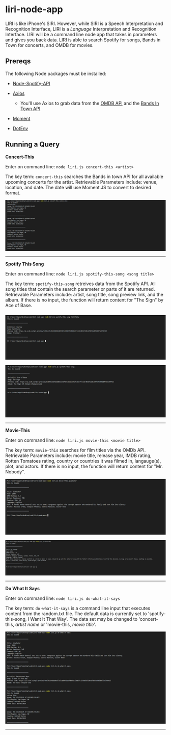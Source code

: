 # liri-node-app

LIRI is like iPhone's SIRI. However, while SIRI is a Speech Interpretation and Recognition Interface, LIRI is a _Language_ Interpretation and Recognition Interface. LIRI will be a command line node app that takes in parameters and gives you back data. LIRI is able to search Spotify for songs, Bands in Town for concerts, and OMDB for movies.
 

## Prereqs

The following Node packages must be installed: 

   * [Node-Spotify-API](https://www.npmjs.com/package/node-spotify-api)

   * [Axios](https://www.npmjs.com/package/axios)

     * You'll use Axios to grab data from the [OMDB API](http://www.omdbapi.com) and the [Bands In Town API](http://www.artists.bandsintown.com/bandsintown-api)

   * [Moment](https://www.npmjs.com/package/moment)

   * [DotEnv](https://www.npmjs.com/package/dotenv)
   

## Running a Query

**Concert-This**

Enter on command line: `node liri.js concert-this <artist>`
 
The key term: `concert-this` searches the Bands in town API for all available upcoming concerts for the artist. Retrievable Parameters include: venue, location, and date. The date will use Moment.JS to convert to desired format. 

![Concert-This demo](https://github.com/tuayang/liri-node-app/blob/master/images/concert-this.jpg?raw=true)




***

**Spotify This Song**

Enter on command line: `node liri.js spotify-this-song <song title>`
 
The key term: `spotify-this-song` retreives data from the Spotify API. All song titles that contain the search parameter or parts of it are returned. Retrievable Parameters include: artist, song title, song preview link, and the album. If there is no input, the function will return content for "The Sign" by Ace of Base. 

###

![Spotify-this-song demo](https://github.com/tuayang/liri-node-app/blob/master/images/spotify-this-song.jpg?raw=true)

![Spotify-this-song with no input](https://github.com/tuayang/liri-node-app/blob/master/images/spotify-this-song_no_input.jpg?raw=true)

***

**Movie-This**

Enter on command line: `node liri.js movie-this <movie title>`
 
The key term: `movie-this` searches for film titles via the OMDb API. Retrievable Parameters include: movie title, release year, IMDB rating, Rotten Tomatoes rating, country or countries it was filmed in, langauge(s), plot, and actors. If there is no input, the function will return content for "Mr. Nobody".

![Movie-this demo](https://github.com/tuayang/liri-node-app/blob/master/images/movie-this.jpg?raw=true)

![Movie-this with no input](https://github.com/tuayang/liri-node-app/blob/master/images/movie-this_no_input.jpg?raw=true)

***

**Do What It Says**

Enter on command line: `node liri.js do-what-it-says`

The key term: `do-what-it-says` is a command line input that executes content from the random.txt file. The default data is currently set to 'spotify-this-song, I Want It That Way'. The data set may be changed to 'concert-this, *artist name* or 'movie-this, *movie title*'. 

![Do-what-it-says demo](https://github.com/tuayang/liri-node-app/blob/master/images/do-what-it-says.jpg?raw=true)

***
